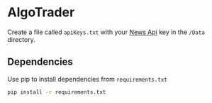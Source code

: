 # AlgoTrader

Create a file called `apiKeys.txt` with your [News Api](https://newsapi.org/) key in the `/Data` directory. 

## Dependencies

Use pip to install dependencies from `requirements.txt`

```bash
pip install -r requirements.txt
```
